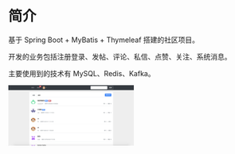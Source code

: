 # 简介

基于 Spring Boot + MyBatis + Thymeleaf 搭建的社区项目。

开发的业务包括注册登录、发帖、评论、私信、点赞、关注、系统消息。

主要使用到的技术有 MySQL、Redis、Kafka。

<img src="https://github.com/Jiebupup/community/blob/master/pic/pic1.png" width="50%">
